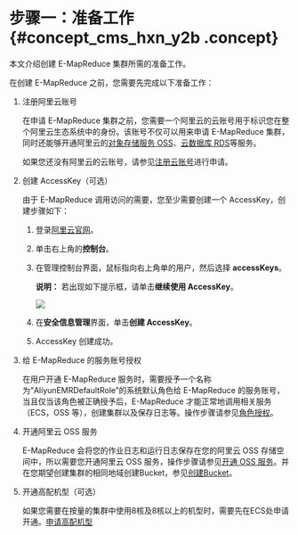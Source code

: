 # 步骤一：准备工作 {#concept_cms_hxn_y2b .concept}

本文介绍创建 E-MapReduce 集群所需的准备工作。

在创建 E-MapReduce 之前，您需要先完成以下准备工作：

1.  注册阿里云账号

    在申请 E-MapReduce 集群之前，您需要一个阿里云的云账号用于标识您在整个阿里云生态系统中的身份。该账号不仅可以用来申请 E-MapReduce 集群，同时还能够开通阿里云的[对象存储服务 OSS](https://www.alibabacloud.com/product/oss)、[云数据库 RDS](https://www.alibabacloud.com/product/rds)等服务。

    如果您还没有阿里云的云账号，请参见[注册云账号](https://www.alibabacloud.com/help/zh/doc-detail/50482.htm)进行申请。

2.  创建 AccessKey（可选）

    由于 E-MapReduce 调用访问的需要，您至少需要创建一个 AccessKey，创建步骤如下：

    1.  登录[阿里云官网](https://www.alibabacloud.com/)。

    2.  单击右上角的**控制台**。
    3.  在管理控制台界面，鼠标指向右上角单的用户，然后选择 **accessKeys**。

        **说明：** 若出现如下提示框，请单击**继续使用 AccessKey**。

        ![](http://static-aliyun-doc.oss-cn-hangzhou.aliyuncs.com/assets/img/17837/155246500710452_zh-CN.png)

    4.  在**安全信息管理**界面，单击**创建 AccessKey**。
    5.  AccessKey 创建成功。
3.  给 E-MapReduce 的服务账号授权

    在用户开通 E-MapReduce 服务时，需要授予一个名称为“AliyunEMRDefaultRole”的系统默认角色给 E-MapReduce 的服务账号，当且仅当该角色被正确授予后，E-MapReduce 才能正常地调用相关服务（ECS，OSS 等），创建集群以及保存日志等。操作步骤请参见[角色授权](../../../../../intl.zh-CN/集群规划与配置/角色授权.md#)。

4.  开通阿里云 OSS 服务

    E-MapReduce 会将您的作业日志和运行日志保存在您的阿里云 OSS 存储空间中，所以需要您开通阿里云 OSS 服务，操作步骤请参见[开通 OSS 服务](https://www.alibabacloud.com/help/doc-detail/31884.htm)。并在您期望创建集群的相同地域创建Bucket，参见[创建Bucket](https://www.alibabacloud.com/help/doc-detail/31885.htm)。

5.  开通高配机型（可选）

    如果您需要在按量的集群中使用8核及8核以上的机型时，需要先在ECS处申请开通。[申请高配机型](https://workorder.console.aliyun.com/console.htm)


